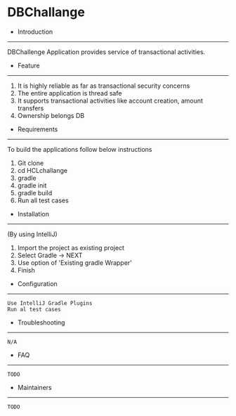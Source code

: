 # DBChallange


 * Introduction
 ----------------

 DBChallenge Application provides service of transactional activities.

 * Feature
  ----------------

  1. It is highly reliable as far as transactional security concerns
  2. The entire application is thread safe
  3. It supports transactional activities like account creation, amount transfers
  4. Ownership belongs DB


 * Requirements
 ----------------
   To build the applications follow below instructions
   1. Git clone <URL provided>
   2. cd HCLchallange
   3. gradle
   4. gradle init
   5. gradle build
   6. Run all test cases

 * Installation
 ----------------

   (By using IntelliJ)
   1. Import the project as existing project
   2. Select Gradle -> NEXT
   3. Use option of 'Existing gradle Wrapper'
   4. Finish


 * Configuration
 ----------------

    Use IntelliJ Gradle Plugins
    Run al test cases

 * Troubleshooting
 ----------------

    N/A

 * FAQ
 ----------------

    TODO

 * Maintainers
 ----------------

    TODO
